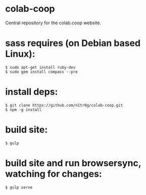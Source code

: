 colab-coop
==========

Central repository for the colab.coop website.

sass requires (on Debian based Linux):
=========================
    $ sudo apt-get install ruby-dev
    $ sudo gem install compass --pre

install deps:
=============
    $ git clone https://github.com/n1tr0g/colab-coop.git
    $ npm -g install

build site:
===========
    $ gulp

build site and run browsersync, watching for changes:
=====================================================
    $ gulp serve
